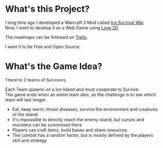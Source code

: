 # What's this Project?

I long time ago I developed a Warcraft 3 Mod called [Ice Survival War](http://www.epicwar.com/maps/221823). <br>
Now, I want to develop it as a Web Game using [Love 2D](https://love2d.org/).

The roadmaps can be followed on [Trello](https://trello.com/b/naMi8MpI/ice-survival-war).

I want it to be Free and Open Source.

# What's the Game Idea?

There're 2 teams of Survivors.

Each Team spawns on a Ice Island and must cooperate to Survive. <br>
The game ends when an entire team dies, so the challenge is to see which team will last longer.

- Eat, keep warm, threat diseases, survive the environment and creatures of the island
- It's impossible to directly reach the enemy island, but curses and monsters can be summoned there
- Players can craft items, build bases and share resources
- The combat has a random factor, but is mostly defined by the players skill and strategy

